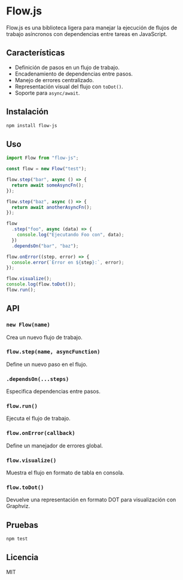 # Flow.js

Flow.js es una biblioteca ligera para manejar la ejecución de flujos de trabajo asíncronos con dependencias entre tareas en JavaScript.

## Características

- Definición de pasos en un flujo de trabajo.
- Encadenamiento de dependencias entre pasos.
- Manejo de errores centralizado.
- Representación visual del flujo con `toDot()`.
- Soporte para `async/await`.

## Instalación

```sh
npm install flow-js
```

## Uso

```javascript
import Flow from "flow-js";

const flow = new Flow("test");

flow.step("bar", async () => {
  return await someAsyncFn();
});

flow.step("baz", async () => {
  return await anotherAsyncFn();
});

flow
  .step("foo", async (data) => {
    console.log("Ejecutando Foo con", data);
  })
  .dependsOn("bar", "baz");

flow.onError((step, error) => {
  console.error(`Error en ${step}:`, error);
});

flow.visualize();
console.log(flow.toDot());
flow.run();
```

## API

### `new Flow(name)`

Crea un nuevo flujo de trabajo.

### `flow.step(name, asyncFunction)`

Define un nuevo paso en el flujo.

### `.dependsOn(...steps)`

Especifica dependencias entre pasos.

### `flow.run()`

Ejecuta el flujo de trabajo.

### `flow.onError(callback)`

Define un manejador de errores global.

### `flow.visualize()`

Muestra el flujo en formato de tabla en consola.

### `flow.toDot()`

Devuelve una representación en formato DOT para visualización con Graphviz.

## Pruebas

```sh
npm test
```

## Licencia

MIT
